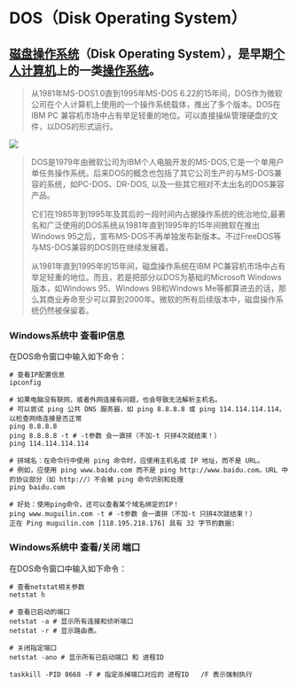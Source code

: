 # DOS（Disk Operating System）



## [磁盘操作系统](https://baike.baidu.com/item/磁盘操作系统/3793138?fromModule=lemma_inlink)（Disk Operating System），是早期[个人计算机](https://baike.baidu.com/item/个人计算机/3731770?fromModule=lemma_inlink)上的一类[操作系统](https://baike.baidu.com/item/操作系统/192?fromModule=lemma_inlink)。

> 从1981年MS-DOS1.0直到1995年MS-DOS 6.22的15年间，DOS作为微软公司在个人计算机上使用的一个操作系统载体，推出了多个版本。DOS在IBM PC 兼容机市场中占有举足轻重的地位。可以直接操纵管理硬盘的文件，以DOS的形式运行。

![](https://bkimg.cdn.bcebos.com/pic/a8014c086e061d9595b883b97bf40ad163d9cab1?x-bce-process=image/format,f_auto/watermark,image_d2F0ZXIvYmFpa2UyNzI,g_7,xp_5,yp_5,P_20/resize,m_lfit,limit_1,h_1080)

> DOS是1979年由微软公司为IBM个人电脑开发的MS-DOS,它是一个单用户单任务操作系统。后来DOS的概念也包括了其它公司生产的与MS-DOS兼容的系统，如PC-DOS、DR-DOS, 以及一些其它相对不太出名的DOS兼容产品。
>
> 它们在1985年到1995年及其后的一段时间内占据操作系统的统治地位,最著名和广泛使用的DOS系统从1981年直到1995年的15年间微软在推出Windows 95之后，宣布MS-DOS不再单独发布新版本。不过FreeDOS等与MS-DOS兼容的DOS则在继续发展着。
>
> 从1981年直到1995年的15年间，磁盘操作系统在IBM PC兼容机市场中占有举足轻重的地位。而且，若是把部分以DOS为基础的Microsoft Windows版本，如Windows 95、Windows 98和Windows Me等都算进去的话，那么其商业寿命至少可以算到2000年。微软的所有后续版本中，磁盘操作系统仍然被保留着。



### Windows系统中 查看IP信息

在DOS命令窗口中输入如下命令：

```shell
# 查看IP配置信息
ipconfig

# 如果电脑没有联网，或者外网连接有问题，也会导致无法解析主机名。
# 可以尝试 ping 公共 DNS 服务器，如 ping 8.8.8.8 或 ping 114.114.114.114，以检查网络连接是否正常‌
ping 8.8.8.8
ping 8.8.8.8 -t # -t参数 会一直拼（不加-t 只拼4次就结束！）
ping 114.114.114.114

# 拼域名：在命令行中使用 ping 命令时，应使用主机名或 IP 地址，而不是 URL。
# 例如，应使用 ping www.baidu.com 而不是 ping http://www.baidu.com。URL 中的协议部分（如 http://）不会被 ping 命令识别和处理‌
ping baidu.com

# 好处：使用ping命令，还可以查看某个域名绑定的IP！
ping www.muguilin.com -t # -t参数 会一直拼（不加-t 只拼4次就结束！）
正在 Ping muguilin.com [118.195.218.176] 具有 32 字节的数据:

```



### Windows系统中 查看/关闭 端口

在DOS命令窗口中输入如下命令：

```shell
# 查看netstat相关参数
netstat h

# 查看已启动的端口
netstat -a # 显示所有连接和侦听端口
netstat -r # 显示路由表。

# 关闭指定端口
netstat -ano # 显示所有已启动端口 和 进程ID

taskkill -PID 8668 -F # 指定杀掉端口对应的 进程ID   /F 表示强制执行

```

